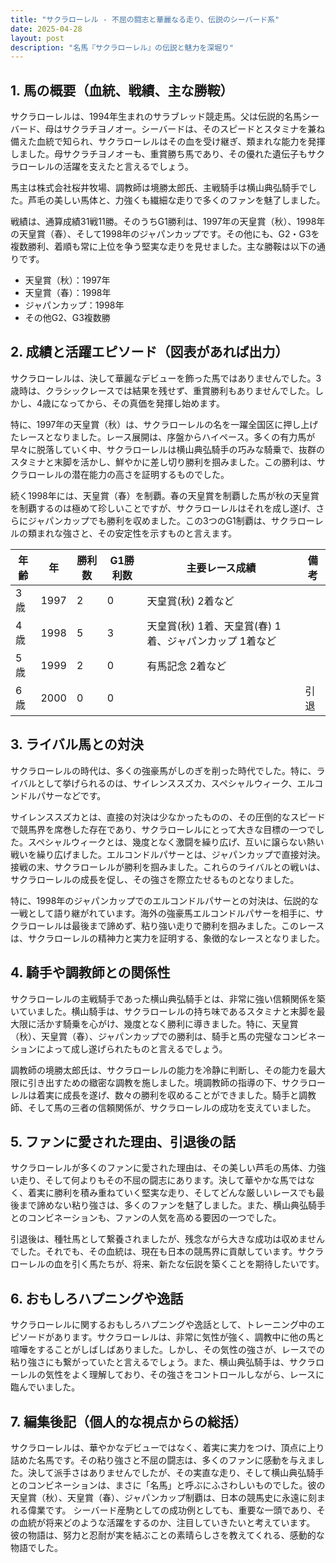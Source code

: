 ```yaml
---
title: "サクラローレル - 不屈の闘志と華麗なる走り、伝説のシーバード系"
date: 2025-04-28
layout: post
description: "名馬『サクラローレル』の伝説と魅力を深堀り"
---
```


## 1. 馬の概要（血統、戦績、主な勝鞍）

サクラローレルは、1994年生まれのサラブレッド競走馬。父は伝説的名馬シーバード、母はサクラチヨノオー。シーバードは、そのスピードとスタミナを兼ね備えた血統で知られ、サクラローレルはその血を受け継ぎ、類まれな能力を発揮しました。母サクラチヨノオーも、重賞勝ち馬であり、その優れた遺伝子もサクラローレルの活躍を支えたと言えるでしょう。

馬主は株式会社桜井牧場、調教師は境勝太郎氏、主戦騎手は横山典弘騎手でした。芦毛の美しい馬体と、力強くも繊細な走りで多くのファンを魅了しました。

戦績は、通算成績31戦11勝。そのうちG1勝利は、1997年の天皇賞（秋）、1998年の天皇賞（春）、そして1998年のジャパンカップです。その他にも、G2・G3を複数勝利、着順も常に上位を争う堅実な走りを見せました。主な勝鞍は以下の通りです。

* 天皇賞（秋）：1997年
* 天皇賞（春）：1998年
* ジャパンカップ：1998年
* その他G2、G3複数勝


## 2. 成績と活躍エピソード（図表があれば出力）

サクラローレルは、決して華麗なデビューを飾った馬ではありませんでした。3歳時は、クラシックレースでは結果を残せず、重賞勝利もありませんでした。しかし、4歳になってから、その真価を発揮し始めます。

特に、1997年の天皇賞（秋）は、サクラローレルの名を一躍全国区に押し上げたレースとなりました。レース展開は、序盤からハイペース。多くの有力馬が早々に脱落していく中、サクラローレルは横山典弘騎手の巧みな騎乗で、抜群のスタミナと末脚を活かし、鮮やかに差し切り勝利を掴みました。この勝利は、サクラローレルの潜在能力の高さを証明するものでした。

続く1998年には、天皇賞（春）を制覇。春の天皇賞を制覇した馬が秋の天皇賞を制覇するのは極めて珍しいことですが、サクラローレルはそれを成し遂げ、さらにジャパンカップでも勝利を収めました。この3つのG1制覇は、サクラローレルの類まれな強さと、その安定性を示すものと言えます。

| 年齢 | 年 | 勝利数 | G1勝利数 | 主要レース成績 | 備考 |
|---|---|---|---|---|---|
| 3歳 | 1997 | 2 | 0 | 天皇賞(秋) 2着など |  |
| 4歳 | 1998 | 5 | 3 | 天皇賞(秋) 1着、天皇賞(春) 1着、ジャパンカップ 1着など |  |
| 5歳 | 1999 | 2 | 0 | 有馬記念 2着など |  |
| 6歳 | 2000 | 0 | 0 |  |  引退 |


## 3. ライバル馬との対決

サクラローレルの時代は、多くの強豪馬がしのぎを削った時代でした。特に、ライバルとして挙げられるのは、サイレンススズカ、スペシャルウィーク、エルコンドルパサーなどです。

サイレンススズカとは、直接の対決は少なかったものの、その圧倒的なスピードで競馬界を席巻した存在であり、サクラローレルにとって大きな目標の一つでした。スペシャルウィークとは、幾度となく激闘を繰り広げ、互いに譲らない熱い戦いを繰り広げました。エルコンドルパサーとは、ジャパンカップで直接対決。接戦の末、サクラローレルが勝利を掴みました。これらのライバルとの戦いは、サクラローレルの成長を促し、その強さを際立たせるものとなりました。

特に、1998年のジャパンカップでのエルコンドルパサーとの対決は、伝説的な一戦として語り継がれています。海外の強豪馬エルコンドルパサーを相手に、サクラローレルは最後まで諦めず、粘り強い走りで勝利を掴みました。このレースは、サクラローレルの精神力と実力を証明する、象徴的なレースとなりました。


## 4. 騎手や調教師との関係性

サクラローレルの主戦騎手であった横山典弘騎手とは、非常に強い信頼関係を築いていました。横山騎手は、サクラローレルの持ち味であるスタミナと末脚を最大限に活かす騎乗を心がけ、幾度となく勝利に導きました。特に、天皇賞（秋）、天皇賞（春）、ジャパンカップでの勝利は、騎手と馬の完璧なコンビネーションによって成し遂げられたものと言えるでしょう。

調教師の境勝太郎氏は、サクラローレルの能力を冷静に判断し、その能力を最大限に引き出すための緻密な調教を施しました。境調教師の指導の下、サクラローレルは着実に成長を遂げ、数々の勝利を収めることができました。騎手と調教師、そして馬の三者の信頼関係が、サクラローレルの成功を支えていました。


## 5. ファンに愛された理由、引退後の話

サクラローレルが多くのファンに愛された理由は、その美しい芦毛の馬体、力強い走り、そして何よりもその不屈の闘志にあります。決して華やかな馬ではなく、着実に勝利を積み重ねていく堅実な走り、そしてどんな厳しいレースでも最後まで諦めない粘り強さは、多くのファンを魅了しました。また、横山典弘騎手とのコンビネーションも、ファンの人気を高める要因の一つでした。

引退後は、種牡馬として繋養されましたが、残念ながら大きな成功は収めませんでした。それでも、その血統は、現在も日本の競馬界に貢献しています。サクラローレルの血を引く馬たちが、将来、新たな伝説を築くことを期待したいです。


## 6. おもしろハプニングや逸話

サクラローレルに関するおもしろハプニングや逸話として、トレーニング中のエピソードがあります。サクラローレルは、非常に気性が強く、調教中に他の馬と喧嘩をすることがしばしばありました。しかし、その気性の強さが、レースでの粘り強さにも繋がっていたと言えるでしょう。また、横山典弘騎手は、サクラローレルの気性をよく理解しており、その強さをコントロールしながら、レースに臨んでいました。


## 7. 編集後記（個人的な視点からの総括）

サクラローレルは、華やかなデビューではなく、着実に実力をつけ、頂点に上り詰めた名馬です。その粘り強さと不屈の闘志は、多くのファンに感動を与えました。決して派手さはありませんでしたが、その実直な走り、そして横山典弘騎手とのコンビネーションは、まさに「名馬」と呼ぶにふさわしいものでした。彼の天皇賞（秋）、天皇賞（春）、ジャパンカップ制覇は、日本の競馬史に永遠に刻まれる偉業です。  シーバード産駒としての成功例としても、重要な一頭であり、その血統が将来どのような活躍をするのか、注目していきたいと考えています。  彼の物語は、努力と忍耐が実を結ぶことの素晴らしさを教えてくれる、感動的な物語でした。
